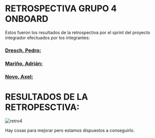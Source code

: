 # RETROSPECTIVA GRUPO 4 ONBOARD
Estos fueron los resultados de la retrospectiva por el sprint del proyecto integrador efectuados por los integrantes:
### [Dresch, Pedro:](https://github.com/pedrodresch999)

### [Mariño, Adrián:](https://github.com/Adri-2001)

### [Novo, Axel:](https://github.com/4tsel)
 
 # RESULTADOS DE LA RETROPESCTIVA:

 ![retro4](https://user-images.githubusercontent.com/67483581/92988996-21159600-f4a7-11ea-8a77-9d4d89b6089e.png)
 
 Hay cosas para mejorar pero estamos dispuestos a conseguirlo.
